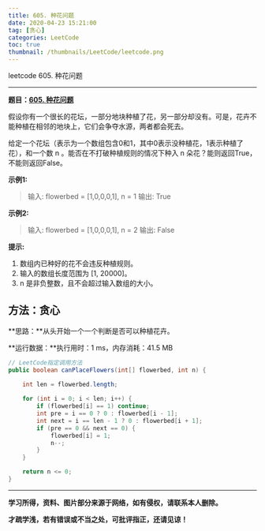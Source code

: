 ```yaml
---
title: 605. 种花问题
date: 2020-04-23 15:21:00
tag: [贪心]
categories: LeetCode
toc: true
thumbnail: /thumbnails/LeetCode/leetcode.png
---
```


leetcode 605. 种花问题

<!--more-->

---

**题目：[605. 种花问题](https://leetcode-cn.com/problems/can-place-flowers/)**

假设你有一个很长的花坛，一部分地块种植了花，另一部分却没有。可是，花卉不能种植在相邻的地块上，它们会争夺水源，两者都会死去。

给定一个花坛（表示为一个数组包含0和1，其中0表示没种植花，1表示种植了花），和一个数 n 。能否在不打破种植规则的情况下种入 n 朵花？能则返回True，不能则返回False。

**示例1:**

> 输入: flowerbed = [1,0,0,0,1], n = 1
> 输出: True

**示例2:**

> 输入: flowerbed = [1,0,0,0,1], n = 2
> 输出: False

**提示:**

1. 数组内已种好的花不会违反种植规则。
2. 输入的数组长度范围为 [1, 20000]。
3. n 是非负整数，且不会超过输入数组的大小。

## 方法：贪心

**思路：**从头开始一个一个判断是否可以种植花卉。

**运行数据：**执行用时：1 ms，内存消耗：41.5 MB

```java
// LeetCode指定调用方法
public boolean canPlaceFlowers(int[] flowerbed, int n) {
		
    int len = flowerbed.length;

    for (int i = 0; i < len; i++) {
        if (flowerbed[i] == 1) continue;
        int pre = i == 0 ? 0 : flowerbed[i - 1];
        int next = i == len - 1 ? 0 : flowerbed[i + 1];
        if (pre == 0 && next == 0) {
            flowerbed[i] = 1;
            n--;
        }
    }

    return n <= 0;
}
```

---

**学习所得，资料、图片部分来源于网络，如有侵权，请联系本人删除。**

**才疏学浅，若有错误或不当之处，可批评指正，还请见谅！**